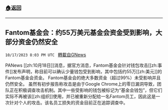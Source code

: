 ###  [:house:返回](README.md)
---


## Fantom基金会：约55万美元基金会资金受到影响，大部分资金仍然安全
`10/17/2023 8:03 PM UTC ` [轉載自GNews](https://gnews.org/articles/1846572)

PANews [[zh:10月18日]]消息，据官方消息，Fantom基金会针对钱包攻击[[zh:事件]]发布声明，称目前可以确认少量钱包受到影响，其中包括约55万[[zh:美元]]的Fantom基金会资金。 Fantom基金会的绝大多数资金（超过99%）未受影响并且仍然安全。 虽然有初步报告称攻击是由于Google Chrome上的零日漏洞导致，团队正在积极调查攻击机制。其中一些受影响的钱包被标记为“基金会钱包”，但它们实际不再被该[[zh:组织]]使用，并已被重新分配给一名Fantom员工，因此这是一次针对个人的攻击。该名员工损失的资金目前正在追踪调查中。
